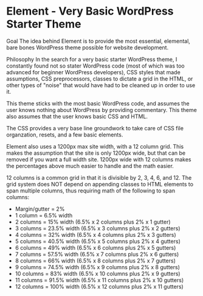 # Element - Very Basic WordPress Starter Theme

Goal
The idea behind Element is to provide the most essential, elemental, bare bones WordPress theme possible for website development. 

Philosophy
In the search for a very basic starter WordPress theme, I constantly found not so stater WordPress code (most of which was too advanced for beginner WordPress developers), CSS styles that made assumptions, CSS preprocessors, classes to dictate a grid in the HTML, or other types of "noise" that would have had to be cleaned up in order to use it.

This theme sticks with the most basic WordPress code, and assumes the user knows nothing about WordPress by providing commentary. This theme also assumes that the user knows basic CSS and HTML. 

The CSS provides a very base line groundwork to take care of CSS file organzation, resets, and a few basic elements.

Element also uses a 1200px max site width, with a 12 column grid. This makes the assumption that the site is only 1200px wide, but that can be removed if you want a full width site. 1200px wide with 12 columns makes the percentages above much easier to handle and the math easier.

12 columns is a common grid in that it is divisible by 2, 3, 4, 6, and 12. The grid system does NOT depend on appending classes to HTML elements to span multiple columns, thus requiring math of the following to span columns:

* Margin/gutter = 2%
* 1 column =   6.5% width
* 2 columns =  15% width    (6.5% x 2 columns plus 2% x 1 gutter)
* 3 columns =  23.5% width  (6.5% x 3 columns plus 2% x 2 gutters)
* 4 columns =  32% width    (6.5% x 4 columns plus 2% x 3 gutters)
* 5 columns =  40.5% width  (6.5% x 5 columns plus 2% x 4 gutters)
* 6 columns =  49% width    (6.5% x 6 columns plus 2% x 5 gutters)
* 7 columns =  57.5% width  (6.5% x 7 columns plus 2% x 6 gutters)
* 8 columns =  66% width    (6.5% x 8 columns plus 2% x 7 gutters)
* 9 columns =  74.5% width  (6.5% x 9 columns plus 2% x 8 gutters)
* 10 columns = 83% width    (6.5% x 10 columns plus 2% x 9 gutters)
* 11 columns = 91.5% width  (6.5% x 11 columns plus 2% x 10 gutters)
* 12 columns = 100% width   (6.5% x 12 columns plus 2% x 11 gutters)
